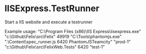 IISExpress.TestRunner
=====================

Start a IIS website and execute a testrunner

Example usage:
"C:\Program Files (x86)\IIS Express\iisexpress.exe" "c:\Github\Felix\src\Felix" 49919 "C:\Tools\phantomjs.exe" ".\Content\spec_runner.js 6420 PhantomJSTeamcity" "prod-1" "c:\Github\Felix\src\FelixWeb.Tests" 6420 "test-1"
